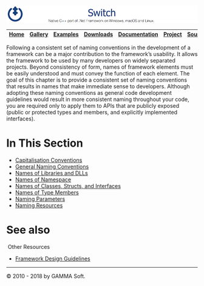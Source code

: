 ![Switch Header](Pictures/SwitchNativeC++port.png)

| [Home](Home.md) | [Gallery](Gallery.md) | [Examples](Examples.md) | [Downloads](Downloads.md) | [Documentation](Documentation.md) | [Project](https://sourceforge.net/projects/switchpro) | [Source](https://github.com/gammasoft71/switch) | [License](License.md) | [Contact](Contact.md) | [GAMMA Soft](https://gammasoft71.wixsite.com/gammasoft) |
|-----------------|-----------------------|-------------------------|-------------------------|-----------------------------------|-------------------------------------------------------|-------------------------------------------------|-----------------------|-----------------------|---------------------------------------------------------|

Following a consistent set of naming conventions in the development of a framework can be a major contribution to the framework’s usability. It allows the framework to be used by many developers on widely separated projects. Beyond consistency of form, names of framework elements must be easily understood and must convey the function of each element. The goal of this chapter is to provide a consistent set of naming conventions that results in names that make immediate sense to developers. Although adopting these naming conventions as general code development guidelines would result in more consistent naming throughout your code, you are required only to apply them to APIs that are publicly exposed (public or protected types and members, and explicitly implemented interfaces).
 
# In This Section

* [Capitalisation Conventions](CapitalisationConventions.md)
* [General Naming Conventions](GeneralNamingConventions.md)
* [Names of Libraries and DLLs](NamesOfLibrariesAndDLLs.md)
* [Names of Namespace](NamesOfNamespace.md)
* [Names of Classes, Structs, and Interfaces](NamesOfClassesStructsAndInterfaces.md)
* [Names of Type Members](NamesOfTypeMembers.md)
* [Naming Parameters](NamingParameters.md)
* [Naming Resources](NamingResources.md)
​

# See also
​
Other Resources

* [Framework Design Guidelines](FrameworkDesignGuidelines.md)

______________________________________________________________________________________________

© 2010 - 2018 by GAMMA Soft.
